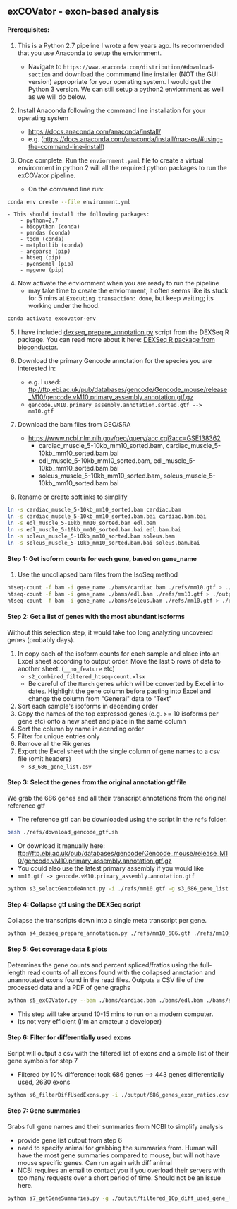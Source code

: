 ## exCOVator - exon-based analysis

#### Prerequisites:
1. This is a Python 2.7 pipeline I wrote a few years ago. Its recommended that you use Anaconda to setup the enviornment.
	- Navigate to `https://www.anaconda.com/distribution/#download-section` and download the commmand line installer (NOT the GUI version) appropriate for your operating system.  I would get the Python 3 version. We can still setup a python2 enviornment as well as we will do below.

2. Install Anaconda following the command line installation for your operating system
	- https://docs.anaconda.com/anaconda/install/
	- e.g. (https://docs.anaconda.com/anaconda/install/mac-os/#using-the-command-line-install)


3. Once complete. Run the `enviornment.yaml` file to create a virtual environment in python 2 will all the required python packages to run the exCOVator pipeline.
	- On the command line run:
```bash
conda env create --file environment.yml
```

	- This should install the following packages:
		- python=2.7
		- biopython (conda)
		- pandas (conda)
		- tqdm (conda)
		- matplotlib (conda)
		- argparse (pip)
	  	- htseq (pip)
		- pyensembl (pip)
		- mygene (pip)

4. Now activate the enviornment when you are ready to run the pipeline
	- may take time to create the enviornment, it often seems like its stuck for 5 mins at `Executing transaction: done`, but keep waiting; its working under the hood.
```bash
conda activate excovator-env
```

5. I have included [dexseq_prepare_annotation.py](https://github.com/Bioconductor-mirror/DEXSeq/blob/release-3.4/inst/python_scripts/dexseq_prepare_annotation.py) script from the DEXSeq R package.  You can read more about it here: [DEXSeq R package from bioconductor](http://bioconductor.org/packages/release/bioc/html/DEXSeq.html).

6. Download the primary Gencode annotation for the species you are interested in:
	- e.g. I used: ftp://ftp.ebi.ac.uk/pub/databases/gencode/Gencode_mouse/release_M10/gencode.vM10.primary_assembly.annotation.gtf.gz
	- `gencode.vM10.primary_assembly.annotation.sorted.gtf --> mm10.gtf`

7. Download the bam files from GEO/SRA
	- https://www.ncbi.nlm.nih.gov/geo/query/acc.cgi?acc=GSE138362
		- cardiac_muscle_5-10kb_mm10_sorted.bam, cardiac_muscle_5-10kb_mm10_sorted.bam.bai
		- edl_muscle_5-10kb_mm10_sorted.bam, edl_muscle_5-10kb_mm10_sorted.bam.bai
		- soleus_muscle_5-10kb_mm10_sorted.bam, soleus_muscle_5-10kb_mm10_sorted.bam.bai

8. Rename or create softlinks to simplify
```bash
ln -s cardiac_muscle_5-10kb_mm10_sorted.bam cardiac.bam
ln -s cardiac_muscle_5-10kb_mm10_sorted.bam.bai cardiac.bam.bai
ln -s edl_muscle_5-10kb_mm10_sorted.bam edl.bam
ln -s edl_muscle_5-10kb_mm10_sorted.bam.bai edl.bam.bai
ln -s soleus_muscle_5-10kb_mm10_sorted.bam soleus.bam
ln -s soleus_muscle_5-10kb_mm10_sorted.bam.bai soleus.bam.bai
```

#### Step 1: Get isoform counts for each gene, based on gene_name

1. Use the uncollapsed bam files from the IsoSeq method

```bash
htseq-count -f bam -i gene_name ./bams/cardiac.bam ./refs/mm10.gtf > ./output/s1_cardiac_htseq-count.txt
htseq-count -f bam -i gene_name ./bams/edl.bam ./refs/mm10.gtf > ./output/s1_edl_htseq-count.txt
htseq-count -f bam -i gene_name ./bams/soleus.bam ./refs/mm10.gtf > ./output/s1_soleus_htseq-count.txt
```

#### Step 2: Get a list of genes with the most abundant isoforms
Without this selection step, it would take too long analyzing uncovered genes (probably days).

1. In copy each of the isoform counts for each sample and place into an Excel sheet according to output order. Move the last 5 rows of data to another sheet. (`__no_feature` etc)
	- `s2_combined_filtered_htseq-count.xlsx`
	- Be careful of the `March` genes which will be converted by Excel into dates. Highlight the gene column before pasting into Excel and change the column from "General" data to "Text" 
2. Sort each sample's isoforms in decending order 
3. Copy the names of the top expressed genes (e.g. >= 10 isoforms per gene etc) onto a new sheet and place in the same column
4. Sort the column by name in acending order
5. Filter for unique entries only
6. Remove all the Rik genes
7. Export the Excel sheet with the single column of gene names to a csv file (omit headers)
	- `s3_686_gene_list.csv`

#### Step 3: Select the genes from the original annotation gtf file
We grab the 686 genes and all their transcript annotations from the original reference gtf
- The reference gtf can be downloaded using the script in the `refs` folder.
```bash
bash ./refs/download_gencode_gtf.sh
```
- Or download it manually here: ftp://ftp.ebi.ac.uk/pub/databases/gencode/Gencode_mouse/release_M10/gencode.vM10.primary_assembly.annotation.gtf.gz
- You could also use the latest primary assembly if you would like
- `mm10.gtf -> gencode.vM10.primary_assembly.annotation.gtf`
```bash
python s3_selectGencodeAnnot.py -i ./refs/mm10.gtf -g s3_686_gene_list.csv -o ./refs/mm10_686.gtf
```

#### Step 4: Collapse gtf using the DEXSeq script
Collapse the transcripts down into a single meta transcript per gene.
```bash
python s4_dexseq_prepare_annotation.py ./refs/mm10_686.gtf ./refs/mm10_686.gff
```

#### Step 5: Get coverage data & plots
Determines the gene counts and percent spliced/fratios using the full-length read counts of all exons found with the collapsed annotation and unannotated exons found in the read files. Outputs a CSV file of the processed data and a PDF of gene graphs
```bash
python s5_exCOVator.py --bam ./bams/cardiac.bam ./bams/edl.bam ./bams/soleus.bam --gff ./refs/mm10_686.gff --species mouse --release 85 -o ./output/686_genes_exon_counts
```
- This step will take around 10-15 mins to run on a modern computer.
- Its not very efficient (I'm an amateur a developer)

#### Step 6: Filter for differentially used exons
Script will output a csv with the filtered list of exons and a simple list of their gene symbols for step 7
- Filtered by 10% difference: took 686 genes --> 443 genes differentially used, 2630 exons
```bash
python s6_filterDiffUsedExons.py -i ./output/686_genes_exon_ratios.csv -o ./output/filtered_10p_diff_used --ratio_diff 0.10
```

#### Step 7: Gene summaries
Grabs full gene names and their summaries from NCBI to simplify analysis
- provide gene list output from step 6
- need to specify animal for grabbing the summaries from. Human will have the most gene summaries compared to mouse, but will not have mouse specific genes. Can run again with diff animal 
- NCBI requires an email to contact you if you overload their servers with too many requests over a short period of time. Should not be an issue here.
```bash
python s7_getGeneSummaries.py -g ./output/filtered_10p_diff_used_gene_list.csv -a human -o ./output/443_diff_used -e your.email@institution.edu
```



